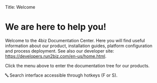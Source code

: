 Title: Welcome

# We are here to help you!

Welcome to the 4biz Documentation Center. Here you will find useful information about our product, installation guides, platform configuration and process deployment. See also our developer site: https://developers.run2biz.com/en-us/home.html.

Click the menu above to enter the documentation tree for our products.

:abc: Search interface accessible through hotkeys (F or S).
